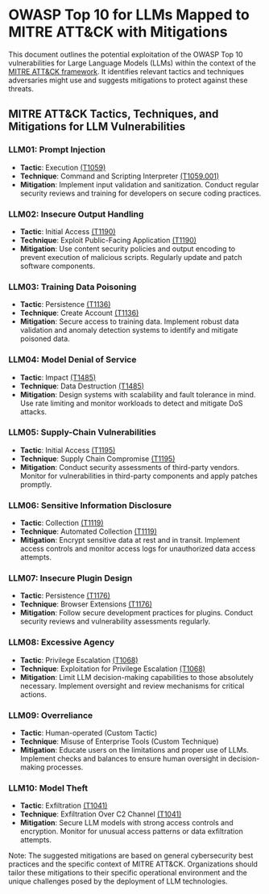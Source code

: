 # OWASP Top 10 for LLMs Mapped to MITRE ATT&CK with Mitigations

This document outlines the potential exploitation of the OWASP Top 10 vulnerabilities for Large Language Models (LLMs) within the context of the [MITRE ATT&CK framework](https://attack.mitre.org/). It identifies relevant tactics and techniques adversaries might use and suggests mitigations to protect against these threats.

## MITRE ATT&CK Tactics, Techniques, and Mitigations for LLM Vulnerabilities

### LLM01: Prompt Injection

- **Tactic**: Execution [(T1059)](https://attack.mitre.org/tactics/TA0002/)
- **Technique**: Command and Scripting Interpreter [(T1059.001)](https://attack.mitre.org/techniques/T1059/001/)
- **Mitigation**: Implement input validation and sanitization. Conduct regular security reviews and training for developers on secure coding practices.

### LLM02: Insecure Output Handling

- **Tactic**: Initial Access [(T1190)](https://attack.mitre.org/tactics/TA0001/)
- **Technique**: Exploit Public-Facing Application [(T1190)](https://attack.mitre.org/techniques/T1190/)
- **Mitigation**: Use content security policies and output encoding to prevent execution of malicious scripts. Regularly update and patch software components.

### LLM03: Training Data Poisoning

- **Tactic**: Persistence [(T1136)](https://attack.mitre.org/tactics/TA0003/)
- **Technique**: Create Account [(T1136)](https://attack.mitre.org/techniques/T1136/)
- **Mitigation**: Secure access to training data. Implement robust data validation and anomaly detection systems to identify and mitigate poisoned data.

### LLM04: Model Denial of Service

- **Tactic**: Impact [(T1485)](https://attack.mitre.org/tactics/TA0040/)
- **Technique**: Data Destruction [(T1485)](https://attack.mitre.org/techniques/T1485/)
- **Mitigation**: Design systems with scalability and fault tolerance in mind. Use rate limiting and monitor workloads to detect and mitigate DoS attacks.

### LLM05: Supply-Chain Vulnerabilities

- **Tactic**: Initial Access [(T1195)](https://attack.mitre.org/tactics/TA0001/)
- **Technique**: Supply Chain Compromise [(T1195)](https://attack.mitre.org/techniques/T1195/)
- **Mitigation**: Conduct security assessments of third-party vendors. Monitor for vulnerabilities in third-party components and apply patches promptly.

### LLM06: Sensitive Information Disclosure

- **Tactic**: Collection [(T1119)](https://attack.mitre.org/tactics/TA0009/)
- **Technique**: Automated Collection [(T1119)](https://attack.mitre.org/techniques/T1119/)
- **Mitigation**: Encrypt sensitive data at rest and in transit. Implement access controls and monitor access logs for unauthorized data access attempts.

### LLM07: Insecure Plugin Design

- **Tactic**: Persistence [(T1176)](https://attack.mitre.org/tactics/TA0003/)
- **Technique**: Browser Extensions [(T1176)](https://attack.mitre.org/techniques/T1176/)
- **Mitigation**: Follow secure development practices for plugins. Conduct security reviews and vulnerability assessments regularly.

### LLM08: Excessive Agency

- **Tactic**: Privilege Escalation [(T1068)](https://attack.mitre.org/tactics/TA0004/)
- **Technique**: Exploitation for Privilege Escalation [(T1068)](https://attack.mitre.org/techniques/T1068/)
- **Mitigation**: Limit LLM decision-making capabilities to those absolutely necessary. Implement oversight and review mechanisms for critical actions.

### LLM09: Overreliance

- **Tactic**: Human-operated (Custom Tactic)
- **Technique**: Misuse of Enterprise Tools (Custom Technique)
- **Mitigation**: Educate users on the limitations and proper use of LLMs. Implement checks and balances to ensure human oversight in decision-making processes.

### LLM10: Model Theft

- **Tactic**: Exfiltration [(T1041)](https://attack.mitre.org/tactics/TA0010/)
- **Technique**: Exfiltration Over C2 Channel [(T1041)](https://attack.mitre.org/techniques/T1041/)
- **Mitigation**: Secure LLM models with strong access controls and encryption. Monitor for unusual access patterns or data exfiltration attempts.

Note: The suggested mitigations are based on general cybersecurity best practices and the specific context of MITRE ATT&CK. Organizations should tailor these mitigations to their specific operational environment and the unique challenges posed by the deployment of LLM technologies.
